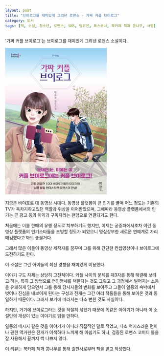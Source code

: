 ```yaml
---
layout: post
title: "브이로그를 재미있게 그려낸 로맨스 - 가짜 커플 브이로그"
category: 도서
tags: [책, 소설, 청소년, 로맨스, SNS, 범유진, 폭스코너, 북카페 책과 콩나무, 서평]
---
```


'가짜 커플 브이로그'는
브이로그를 재미있게 그려낸 로맨스 소설이다.

![표지](/images/fake-couple-vlog-book-h480.jpg)

지금은 바야흐로 대 동영상 시대다.
동영상 플랫폼이 큰 인기를 끌며
어느 정도는 기존의 TV가 독차지하고있던 역할과 위상을 이어받았으며,
그에따라 동영상 플랫폼에서의 인기는 곧 광고 등의 이익과 구독자라는 팬덤으로 연결되기도 한다.

처음에는 이를 한때의 유행 정도로 치부하기도 했지만,
이제는 공중파에서조차 이런 동영상 플랫폼의 인기스타들을 초빙할 정도가 되었으니
명실상부한 새로운 연예계로 자리매김했다고 봐도 좋을거다.

그래서 많은 이들이 동영상 제작자를 꿈꾸며
그를 위해 간단한 컨셉영상이나 브이로그에 도전하기도 한다.

이 소설은 그런 아이들의 최신 경향을 재미있게 이용했다.

이야기 구도 자체는 상당히 고전적이다.
커플 사이의 문제를 제3자를 통해 해결해 보려고 하는,
특히 그 방법으로 연인행세를 택한다는 것도 그렇고
그 과정에서 벌어지는 소동을 유쾌하게 담으면서
그를 통해 당사자들의 변화를 보여주고 그들이 일종의 속박에서 벗어나 진심을 내보이게 된다는 구성과 전개는
그간 여러 작품들을 통해 보아온 것과 동일하기 때문이다.
그래서 보기에 따라서는 다소 뻔한 것도 사실이다.

하지만, 거기에 브이로그라는 것을 적절히 섞었기 때문에
똑같은 이야기가 아니라 이 소설만의 개성이 있는 이야기로 읽을 만하다.

일종의 메시지 같은 것을 이야기가 아니라 직접적인 말로 적었고,
다소 억지스러운 면이나 괜한 맥거핀은 전개가 어색하다 느끼게 해 아쉽기도 하나,
검증된 로맨스 코미디 틀을 잘 사용해서 끝까지 썩 나쁘지 않다.



<div class="im im-info">
이 리뷰는 북카페 책과 콩나무를 통해 출판사로부터 책을 받고 작성했다.
</div>
